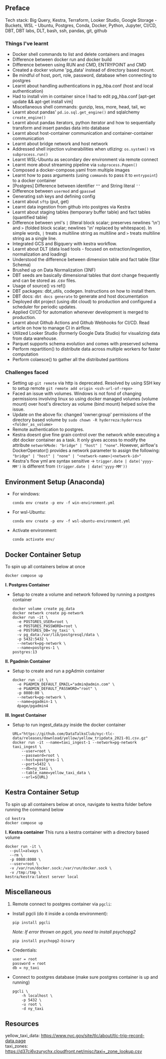 ## Preface

Tech stack: Big Query, Kestra, Terraform, Looker Studio, Google Storage - Buckets, WSL - Ubuntu, Postgres, Conda, Docker, Python, Jupyter, CI/CD, DBT, DBT labs, DLT, bash, ssh, pandas, git, github


### **Things I've learnt**

- Docker shell commands to list and delete containers and images
- Difference between docker run and docker build
- Difference between using RUN and CMD, ENTRYPOINT and CMD
- Created a docker volume 'pg_data' instead of directory based mount. 
- Be mindful of host, port, role, password, database when connecting to postgres
- Learnt about handling authentications in pg_hba.conf (host and local authentication)
- Had to install vim in container since I had to edit pg_hba.conf [apt-get update && apt-get install vim]
- Miscellaneous shell commands: gunzip, less, more, head, tail, wc
- Learnt about pandas' `pd.io.sql.get_engine()` and sqlalchemy `create_engine()`
- Learnt about pandas iterators, python iterator and how to sequentially transform and insert pandas data into database
- Learnt about host-container communication and container-container communication
- Learnt about bridge network and host network
- Addressed shell injection vulnerabilities when utlizing: `os.system()` vs `subprocess.run()`
- Learnt WSL-Ubuntu as secondary dev environment via remote connect
- Learnt more about streaming pipeline via `subprocess.Popen()`
- Composed a docker-compose.yaml from multiple images
- Learnt how to pass arguments (using `commands` to pass it to `entrypoint`) to a docker container
- [Postgres] Difference between identifier `""` and String literal `''`
- Difference between `usermod` and `gpasswd`
- Generating ssh keys and defining config
- Learnt about `sftp` (put, get)
- Learnt data ingestion from github into postgres via Kestra
- Learnt about staging tables (temporary buffer table) and fact tables (quantified table)
- Difference between yml's `|` (literal block scalar; preserves newlines '\n') and `>` (folded block scalar; newlines '\n' replaced by whitespace). In simple words, `|` treats a multiline string as multiline and `>` treats multiline string as a single line.
- Integrated GCS and Bigquery with kestra workflow.
- Learnt about DLT (data load tools - focused on extraction/ingestion, normalization and loading)
- Understood the difference between dimension table and fact table (Star Schema)
- Brushed up on Data Normalization (3NF)
- DBT seeds are basically dimensional tables that dont change frequently and can be stored as .csv files.
- Usage of source() vs ref()
- DBT packages: dbt_utils, codegen. Instructions on how to install them.
- DBT docs: `dbt docs generate` to generate and host documentation
- Deployed dbt project (using dbt cloud) to production and configured a scheduler for periodic updates.
- Applied CI/CD for automation whenever development is merged to production.
- Learnt about Github Actions and Github Webhooks for CI/CD. Read article on how to manage CI in airflow.
- Utilized Looker Studio (formerly Google Data Studio) for visualizing data from data warehouse.
- Parquet supports schema evolution and comes with preserved schema
- Perform repartition() to distribute data across multiple workers for faster computation
- Perform colaesce() to gather all the distributed partitions 

### **Challenges faced**

- Setting up `git remote` via http is deprecated. Resolved by using SSH key to setup remote `git remote add origin <ssh-url-of-repo>`
- Faced an issue with volumes. Windows is not fond of changing permissions involving linux so using docker managed volumes (volume mount) over host's directory as volume (bind mount) helped solve the issue.
- Update on the above fix: changed 'owner:group' permissions of the directory based volume by `sudo chown -R hyderreza:hyderreza <folder_as_volume>`
- Remote authentication to postgres. 
- Kestra doesnt give fine grain control over the network while executing a dbt docker container as a task. It only gives access to modify the attribute `networkMode: "bridge" | "host" | "none"`. However, airflow's DockerOperator() provides a network parameter to assign the following: `"bridge" | "host" | "none" | "<network-name>|<network-id>"`
- Kestra's flow yml are syntax sensitive -> `trigger.date | date('yyyy-MM')` is different from `(trigger.date | date('yyyy-MM'))`


## Environment Setup (Anaconda)

- For windows:

    ```
    conda env create -p env -f win-environment.yml
    ```
- For wsl-Ubuntu:
    
    ```
    conda env create -p env -f wsl-ubuntu-environment.yml
    ```
- Activate environment:

  ```
  conda activate env/
  ```

## Docker Container Setup

To spin up all containers below at once  
```
docker compose up
```

**I. Postgres Container**
- Setup to create a volume and network followed by running a postgres container 

  ```
  docker volume create pg_data
  docker network create pg-network
  docker run -it \
    -e POSTGRES_USER=root \
    -e POSTGRES_PASSWORD=root \
    -e POSTGRES_DB='ny_taxi' \
    -v pg_data:/var/lib/postgresql/data \
    -p 5432:5432 \
    --network=pg-network \
    --name=postgres-1 \
  postgres:13
  ```

**II. Pgadmin Container**
- Setup to create and run a pgAdmin container

  ```
  docker run -it \
    -e PGADMIN_DEFAULT_EMAIL="admin@admin.com" \
    -e PGADMIN_DEFAULT_PASSWORD="root" \
    -p 8080:80 \
    --network=pg-network \
    --name=pgadmin-1 \
    dpage/pgadmin4
  ```  

**III. Ingest Container**
- Setup to run ingest_data.py inside the docker container

  ```
  URL="https://github.com/DataTalksClub/nyc-tlc-data/releases/download/yellow/yellow_tripdata_2021-01.csv.gz"
  docker run -it --name=taxi_ingest-1 --network=pg-network taxi_ingest \
      --user=root \
      --password=root \
      --host=postgres-1 \
      --port=5432 \
      --db=ny_taxi \
      --table_name=yellow_taxi_data \
      --url=${URL}
  ```

## Kestra Container Setup

To spin up all containers below at once, navigate to kestra folder before running the command below
```
cd kestra
docker compose up
```

**I. Kestra container**
  This runs a kestra container with a directory based volume
  ```
  docker run -it \
    --pull=always \
    --rm \
    -p 8080:8080 \
    --user=root \
    -v /var/run/docker.sock:/var/run/docker.sock \
    -v /tmp:/tmp \
  kestra/kestra:latest server local
  ```

## Miscellaneous
  1. Remote connect to postgres container via `pgcli`:
- Install pgcli (do it inside a conda environment):

  ```
  pip install pgcli
  ```

  _Note: If error thrown on pgcli, you need to install psychopg2_
  ```
  pip install psychopg2-binary
  ```

- Credentials:  
  
  `user = root`  
  `password = root`  
  `db = ny_taxi`

- Connect to postgres database (make sure postgres container is up and running)
  ```
  pgcli \
      -h localhost \
      -p 5432 \
      -u root \
      -d ny_taxi 
  ```
## Resources

yellow_taxi_data: https://www.nyc.gov/site/tlc/about/tlc-trip-record-data.page  
taxi_zones: https://d37ci6vzurychx.cloudfront.net/misc/taxi+_zone_lookup.csv